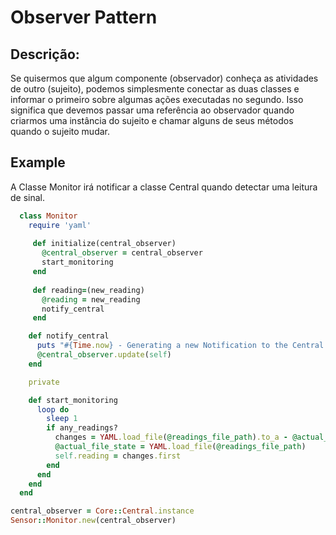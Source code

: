 # Observer Pattern

## Descrição:

Se quisermos que algum componente (observador) conheça as atividades de outro (sujeito), 
podemos simplesmente conectar as duas classes e informar o primeiro sobre algumas ações executadas no segundo. 
Isso significa que devemos passar uma referência ao observador quando criarmos uma instância do sujeito e chamar alguns de seus métodos quando o sujeito mudar.

## Example
A Classe Monitor irá notificar a classe Central quando detectar uma leitura de sinal.

```ruby
  class Monitor
    require 'yaml'
    
     def initialize(central_observer)
       @central_observer = central_observer
       start_monitoring
     end
     
     def reading=(new_reading)
       @reading = new_reading
       notify_central
     end

    def notify_central
      puts "#{Time.now} - Generating a new Notification to the Central.\n"
      @central_observer.update(self)
    end

    private

    def start_monitoring
      loop do
        sleep 1
        if any_readings?
          changes = YAML.load_file(@readings_file_path).to_a - @actual_file_state.to_a
          @actual_file_state = YAML.load_file(@readings_file_path)
          self.reading = changes.first
        end
      end
    end
  end
```

```ruby
central_observer = Core::Central.instance
Sensor::Monitor.new(central_observer)
```